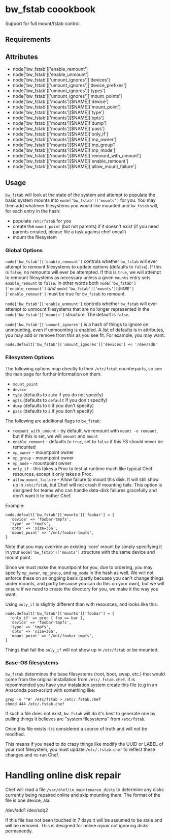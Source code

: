 bw_fstab coookbook
============
Support for full mount/fstab control.

Requirements
------------

Attributes
----------
* node['bw_fstab']['enable_remount']
* node['bw_fstab']['enable_unmount']
* node['bw_fstab']['umount_ignores']['devices']
* node['bw_fstab']['umount_ignores']['device_prefixes']
* node['bw_fstab']['umount_ignores']['types']
* node['bw_fstab']['umount_ignores']['mount_points']
* node['bw_fstab']['mounts'][$NAME]['device']
* node['bw_fstab']['mounts'][$NAME]['mount_point']
* node['bw_fstab']['mounts'][$NAME]['type']
* node['bw_fstab']['mounts'][$NAME]['opts']
* node['bw_fstab']['mounts'][$NAME]['dump']
* node['bw_fstab']['mounts'][$NAME]['pass']
* node['bw_fstab']['mounts'][$NAME]['only_if']
* node['bw_fstab']['mounts'][$NAME]['mp_owner']
* node['bw_fstab']['mounts'][$NAME]['mp_group']
* node['bw_fstab']['mounts'][$NAME]['mp_mode']
* node['bw_fstab']['mounts'][$NAME]['remount_with_umount']
* node['bw_fstab']['mounts'][$NAME]['enable_remount']
* node['bw_fstab']['mounts'][$NAME]['allow_mount_failure']

Usage
-----
`bw_fstab` will look at the state of the system and attempt to populate the
basic system mounts into `node['bw_fstab']['mounts']` for you. You may then
add whatever filesystems you would like mounted and `bw_fstab` will, for each
entry in the hash:
* populate `/etc/fstab` for you
* create the `mount_point` (but not parents) if it doesn't exist
  (if you need parents created, please file a task against chef oncall)
* mount the filesystem

### Global Options

`node['bw_fstab']['enable_remount']` controls whether `bw_fstab` will ever
attempt to remount filesystems to update options (defaults to `false`). If this
is `false`, no remounts will ever be attempted. If this is `true`, we will
attempt to remount filesystems as necessary unless a given `mounts` entry sets
`enable_remount` to `false`. In other words both
`node['bw_fstab']['enable_remount']` *and*
`node['bw_fstab']['mounts'][$NAME']['enable_remount']` must be true for
`bw_fstab` to remount.

`node['bw_fstab']['enable_unmount']` controls whether `bw_fstab` will
ever attempt to unmount filesystems that are no longer represented in
the `node['bw_fstab']['mounts']` structure. The default is `false`.

`node['bw_fstab']['umount_ignores']` is a hash of things to ignore
on unmounting, even if unmounting is enabled. A list of defaults is in
attributes, you may add or remove from this as you see fit. For example, you
may want:

    node.default['bw_fstab']['umount_ignores']['devices'] << '/dev/sdb'

### Filesystem Options
The following options map directly to their `/etc/fstab` counterparts, so see
the man page for further information on them:
  * `mount_point`
  * `device`
  * `type` (defaults to `auto` if you do not specify)
  * `opts` (defaults to `default` if you don't specify)
  * `dump` (defaults to `0` if you don't specify)
  * `pass` (defaults to `2` if you don't specify)

The following are additional flags to `bw_fstab`:
  * `remount_with_umount` - by default, we remount with `mount -o remount`, but
                            if this is set, we will `umount` and `mount`
  * `enable_remount` - defaults to `true`, set to `false` if this FS should
                       never be remounted
  * `mp_owner` - mountpoint owner
  * `mp_group` - mountpoint owner
  * `mp_mode` - mountpoint owner
  * `only_if` - this takes a Proc to test at runtime much like typical
                Chef resources, except it only takes a Proc.
  * `allow_mount_failure` - Allow failure to mount this disk. It will still
    show up in `/etc/fstab`, but Chef will not crash if mounting fails. This
    option is designed for teams who can handle data-disk failures gracefully
    and don't want it to bother Chef.

Example:

    node.default['bw_fstab']['mounts']['foobar'] = {
      'device' => 'foobar-tmpfs',
      'type' => 'tmpfs',
      'opts' => 'size=36G',
      'mount_point' => '/mnt/foobar-tmpfs',
    }

Note that you may override an existing 'core' mount by simply specifying
it in your `node['bw_fstab']['mounts']` structure with the same device
and mount point.

Since we must make the mountpoint for you, due to ordering, you may specify
`mp_owner`, `mp_group`, and `mp_mode` in the hash as well. We will not enforce
these on an ongoing basis (partly becuase you can't change things under mounts,
and partly because you can do this on your own), but we will ensure if we
need to create the directory for you, we make it the way you want.

Using `only_if` is slightly different than with resources, and looks like this:

    node.default['bw_fstab']['mounts']['foobar'] = {
      'only_if' => proc { foo == bar },
      'device' => 'foobar-tmpfs',
      'type' => 'tmpfs',
      'opts' => 'size=36G',
      'mount_point' => '/mnt/foobar-tmpfs',
    }

Things that fail the `only_if` will not show up in `/etc/fstab` or be mounted.

### Base-OS filesystems
`bw_fstab` determines the base filesystems (root, boot, swap, etc.) that would
come from the original installation from `/etc/.fstab.chef`. It is recommended
you have your instalation system create this file (e.g in an Anaconda
post-script) with something like:

    grep -v '^#' /etc/fstab > /etc/.fstab.chef
    chmod 444 /etc/.fstab.chef

If such a file does not exist, `bw_fstab` will do it's best to generate one by
pulling things it believes are "system filesystems" from `/etc/fstab`.

Once this file exists it is considered a source of truth and will not be
modified.

This means if you need to do crazy things like modify the UUID or LABEL of your
root filesystem, you must update `/etc/.fstab.chef` to reflect these changes and
re-run Chef.

# Handling online disk repair
Chef will read a file `/var/chef/in_maintenance_disks` to determine any disks
currently being repaired online and skip mounting them. The format of the file
is one device, ala:

  /dev/sdd1
  /dev/sdq2

If this file has not been touched in 7 days it will be assumed to be stale and
will be removed. This is designed for online _repair_ not ignoring disks
permanently.

